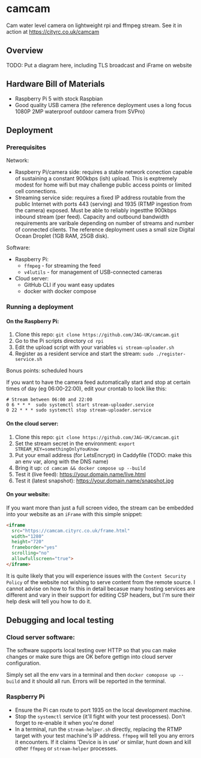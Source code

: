 # camcam
Cam water level camera on lightweight rpi and ffmpeg stream.
See it in action at https://cityrc.co.uk/camcam

## Overview

TODO: Put a diagram here, including TLS broadcast and iFrame on website

## Hardware Bill of Materials

 * Raspberry Pi 5 with stock Raspbian
 * Good quality USB camera (the reference deployment uses a long focus 1080P 2MP waterproof outdoor camera from SVPro)
   
## Deployment

### Prerequisites

Network:
 * Raspberry Pi/camera side: requires a stable network conection capable of sustaining a constant 900kbps (ish) upload. This is exptremely modest for home wifi but may challenge public access points or limited cell connections.
 * Streaming service side: requires a fixed IP address routable from the public Internet with ports 443 (serving) and 1935 (RTMP ingestion from the camera) exposed. Must be able to reliably ingestthe 900kbps inbound stream (per feed). Capacity and outbound bandwidth requirements are varibale depending on number of streams and number of connected clients. The reference deployment uses a small size Digital Ocean Droplet (1GB RAM, 25GB disk).

Software:
 * Raspberry Pi:
   * `ffmpeg` - for streaming the feed
   * `v4lutils` - for management of USB-connected cameras
 * Cloud server:
   * GitHub CLI if you want easy updates
   * docker with docker compose
  
### Running a deployment

#### On the Raspberry Pi:

1. Clone this repo: `git clone https://github.com/JAG-UK/camcam.git`
1. Go to the Pi scripts directory `cd rpi`
1. Edit the upload script with your variables `vi stream-uploader.sh`
1. Register as a resident service and start the stream: `sudo ./register-service.sh`

Bonus points: scheduled hours

If you want to have the camera feed automatically start and stop at certain times of day (eg 06:00-22:00), edit your crontab to look like this:

```
# Stream between 06:00 and 22:00
0 6 * * *  sudo systemctl start stream-uploader.service
0 22 * * * sudo systemctl stop stream-uploader.service
```

#### On the cloud server:

1. Clone this repo: `git clone https://github.com/JAG-UK/camcam.git`
1. Set the stream secret in the environment: `export STREAM_KEY=somethingOnlyYouKnow`
1. Put your email address (for LetsEncrypt) in Caddyfile (TODO: make this an env var, along with the DNS name)
1. Bring it up: `cd camcam && docker compose up --build`
1. Test it (live feed): https://your.domain.name/live.html
1. Test it (latest snapshot): https://your.domain.name/snapshot.jpg

#### On your website:

If you want more than just a full screen video, the stream can be embedded into your website as an `iFrame` with this simple snippet:

```html
<iframe
  src="https://camcam.cityrc.co.uk/frame.html"
  width="1280"
  height="720"
  frameborder="yes"
  scrolling="no"
  allowfullscreen="true">
</iframe>
```

It is quite likely that you will experience issues with the `Content Security Policy` of the website not wishing to serve content from the remote source. I cannot advise on how to fix this in detail becasue many hosting services are different and vary in their support for editing CSP headers, but I'm sure their help desk will tell you how to do it.

## Debugging and local testing

### Cloud server software:

The software supports local testing over HTTP so that you can make changes or make sure thigs are OK before gettign into cloud server configuration.

Simply set all the env vars in a terminal and then `docker comopose up --build` and it should all run. Errors will be reported in the terminal.

### Raspberry Pi

 * Ensure the Pi can route to port 1935 on the local development machine.
 * Stop the `systemctl` service (it'll fight with your test processes). Don't forget to re-enable it when you're done!
 * In a terminal, run the `stream-helper.sh` directly, replacing the RTMP target with your test machine's IP address. `ffmpeg` will tell you any errors it encounters. If it claims 'Device is in use' or similar, hunt down and kill other `ffmpeg` or `stream-helper` processes.
